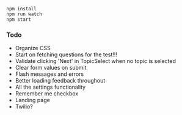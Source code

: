 ```
npm install
npm run watch
npm start
```

### Todo
* Organize CSS
* Start on fetching questions for the test!!!
* Validate clicking 'Next' in TopicSelect when no topic is selected
* Clear form values on submit
* Flash messages and errors
* Better loading feedback throughout
* All the settings functionality
* Remember me checkbox
* Landing page
* Twilio?

